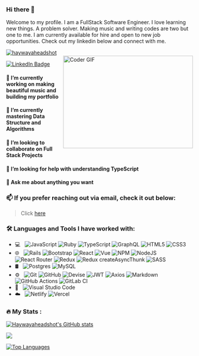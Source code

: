 ### Hi there 👋

Welcome to my profile. I am a FullStack Software Engineer. I love learning new things. A problem solver. Making music and writing codes are two but one to me.  I am currently available for hire and open to new job opportunities. Check out my linkedin below and connect with me.


<p align="left">
  <a href="https://github.com/ryo-ma/github-profile-trophy"><img src="https://github-profile-trophy.vercel.app/?username=Haywayaheadshot&theme=chalk&column=4" alt="haywayaheadshot" /></a>
  <br />
  <img align="right" alt="Coder GIF" height=250 width=350 src="https://cdn.dribbble.com/users/730703/screenshots/6581243/avento.gif" />
</p>

<div>
  <a href="https://www.linkedin.com/in/abubakar-ummar/">
    <img src="https://img.shields.io/badge/LinkedIn-blue?style=for-the-badge&logo=linkedin&logoColor=white" alt="LinkedIn Badge"/>
  </a>
</div>

#### 🔭 I’m currently working on making beautiful music and building my portfolio
#### 🌱 I’m currently mastering Data Structure and Algorithms
#### 👯 I’m looking to collaborate on Full Stack Projects
#### 🤔 I’m looking for help with understanding TypeScript
#### 💬 Ask me about anything you want

### 📫 If you prefer reaching out via email, check it out below: 
> Click <a href="mailto:ummarabubakar@outlook.com"> here </a>

### :hammer_and_wrench: Languages and Tools I have worked with: 

- 💻 &nbsp;
  ![JavaScript](https://img.shields.io/badge/javascript-%23323330.svg?style=for-the-badge&logo=javascript&logoColor=%23F7DF1E)
  ![Ruby](https://img.shields.io/badge/ruby-%23CC342D.svg?style=for-the-badge&logo=ruby&logoColor=white)
  ![TypeScript](https://img.shields.io/badge/typescript-%23007ACC.svg?style=for-the-badge&logo=typescript&logoColor=white)
  ![GraphQL](https://img.shields.io/badge/-GraphQL-E10098?style=for-the-badge&logo=graphql&logoColor=white)
  ![HTML5](https://img.shields.io/badge/-HTML5-333333?style=flat&logo=HTML5)
  ![CSS3](https://img.shields.io/badge/css3-%231572B6.svg?style=for-the-badge&logo=css3&logoColor=white)
- 🌐 &nbsp;
  ![Rails](https://img.shields.io/badge/rails-%23CC0000.svg?style=for-the-badge&logo=ruby-on-rails&logoColor=white)
  ![Bootstrap](https://img.shields.io/badge/-Bootstrap-333333?style=flat&logo=bootstrap&logoColor=563D7C)
  ![React](https://img.shields.io/badge/react-%2320232a.svg?style=for-the-badge&logo=react&logoColor=%2361DAFB)
  ![Vue](https://img.shields.io/badge/vue-%2320232a.svg?style=for-the-badge&logo=vue&logoColor=%2361DAFB)
  ![NPM](https://img.shields.io/badge/NPM-%23000000.svg?style=for-the-badge&logo=npm&logoColor=white)
  ![NodeJS](https://img.shields.io/badge/node.js-6DA55F?style=for-the-badge&logo=node.js&logoColor=white)
  ![React Router](https://img.shields.io/badge/React_Router-CA4245?style=for-the-badge&logo=react-router&logoColor=white)
  ![Redux](https://img.shields.io/badge/redux-%23593d88.svg?style=for-the-badge&logo=redux&logoColor=white)
  ![Redux createAsyncThunk](https://img.shields.io/badge/Redux-createAsyncThunk-333333?style=flat&logo=createAsyncThunk)
  ![SASS](https://img.shields.io/badge/SASS-hotpink.svg?style=for-the-badge&logo=SASS&logoColor=white)
- 🛢 &nbsp;
  ![Postgres](https://img.shields.io/badge/postgres-%23316192.svg?style=for-the-badge&logo=postgresql&logoColor=white)
  ![MySQL](https://img.shields.io/badge/-MySQL-333333?style=flat&logo=mysql)
- ⚙️ &nbsp;
  ![Git](https://img.shields.io/badge/-Git-333333?style=flat&logo=git)
  ![GitHub](https://img.shields.io/badge/-GitHub-333333?style=flat&logo=github)
  ![Devise](https://img.shields.io/badge/-Devise-333333?style=flat&logo=devise)
  ![JWT](https://img.shields.io/badge/-JWT-333333?style=flat&logo=devise_jwt)
  ![Axios](https://img.shields.io/badge/-axios-333333?style=flat&logo=axios)
  ![Markdown](https://img.shields.io/badge/-Markdown-333333?style=flat&logo=markdown)
  ![GitHub Actions](https://img.shields.io/badge/github%20actions-%232671E5.svg?style=for-the-badge&logo=githubactions&logoColor=white)
  ![GitLab CI](https://img.shields.io/badge/gitlab%20ci-%23181717.svg?style=for-the-badge&logo=gitlab&logoColor=white)
- 🔧 &nbsp;
  ![Visual Studio Code](https://img.shields.io/badge/-Visual%20Studio%20Code-333333?style=flat&logo=visual-studio-code&logoColor=007ACC)
- ☁️ &nbsp;
  ![Netlify](https://img.shields.io/badge/netlify-%23000000.svg?style=for-the-badge&logo=netlify&logoColor=#00C7B7)
  ![Vercel](https://img.shields.io/badge/vercel-%23000000.svg?style=for-the-badge&logo=vercel&logoColor=#00C7B7)


### :fire: My Stats :

<a href="http://www.github.com/Haywayaheadshot"><img src="https://github-readme-stats.vercel.app/api?username=Haywayaheadshot&show_icons=true&hide=&count_private=true&title_color=0891b2&text_color=ffffff&icon_color=0891b2&bg_color=1c1917&hide_border=true&show_icons=true" alt="Haywayaheadshot's GitHub stats" /></a>

<a href="http://www.github.com/Haywayaheadshot"><img src="https://github-readme-streak-stats.herokuapp.com/?user=Haywayaheadshot&stroke=ffffff&background=1c1917&ring=0891b2&fire=0891b2&currStreakNum=ffffff&currStreakLabel=0891b2&sideNums=ffffff&sideLabels=ffffff&dates=ffffff&hide_border=true" /></a>

<a href="https://github.com/Haywayaheadshot" align="left"><img src="https://github-readme-stats.vercel.app/api/top-langs/?username=Haywayaheadshot&langs_count=10&title_color=0891b2&text_color=ffffff&icon_color=0891b2&bg_color=1c1917&hide_border=true&locale=en&custom_title=Top%20%Languages" alt="Top Languages" /></a>


<!-- [![Top Languages](https://github-readme-stats.vercel.app/api/top-langs/?username=Haywayaheadshot&layout=compact&langs_count=8&bg_color=0,52fa5a21,4dfcff21,c64dff21&theme=tokyonight)

[![GitHub Streak](http://github-readme-streak-stats.herokuapp.com?user=Haywayaheadshot&show_icons=true&layout=compact&langs_count=8&bg_color=0,52fa5a21,4dfcff21,c64dff21&theme=tokyonight)(https://git.io/streak-stats)

[![Anurag's GitHub stats](https://github-readme-stats.vercel.app/api?username=Haywayaheadshot&show_icons=true&layout=compact&langs_count=8&bg_color=0,52fa5a21,4dfcff21,c64dff21&theme=tokyonight) -->


<!-- <p align="left">
  <img src="https://komarev.com/ghpvc/?username=Haywayaheadshot&label=Profile%20views&color=blueviolet&style=flat" alt="AbubakarUmmar" /> </p>
 -->
<!-- 
<h3>My GitHub Contribution Graph<h3><hr>
  
 
 [![Ashutosh's github activity graph](https://github-readme-activity-graph.cyclic.app/graph?username=Haywayaheadshot&theme=github-compact)](https://github.com/ashutosh00710/github-readme-activity-graph) -->





